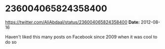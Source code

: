 # 236004065824358400
https://twitter.com/AliAbdaal/status/236004065824358400
**Date:** 2012-08-16

Haven't liked this many posts on Facebook since 2009 when it was cool to do so
